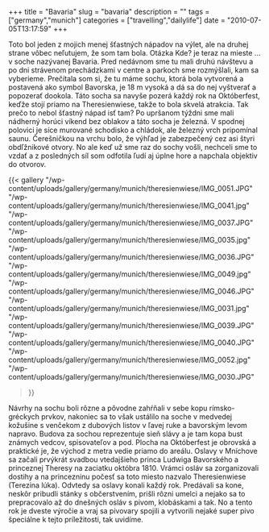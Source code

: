 +++
title = "Bavaria"
slug = "bavaria"
description = ""
tags = ["germany","munich"]
categories = ["travelling","dailylife"]
date = "2010-07-05T13:17:59"
+++

Toto bol jeden z mojich menej šťastných nápadov na výlet, ale na druhej strane vôbec neľutujem, že
som tam bola. Otázka Kde? je teraz na mieste ... v soche nazývanej Bavaria. Pred nedávnom sme tu
mali druhú návštevu a po dni strávenom prechádzkami v centre a parkoch sme rozmýšlali, kam sa
vyberieme. Prečítala som si, že tu máme sochu, ktorá bola vytvorená a postavená ako symbol
Bavorska, je 18 m vysoká a dá sa do nej vyštverať a popozerať dookola. Táto socha sa navyše pozerá
každý rok na Októberfest, keďže stojí priamo na Theresienwiese, takže to bola skvelá atrakcia. Tak prečo to nebol šťastný nápad isť tam? Po upršanom týždni sme mali nádherný horúci víkend bez
oblakov a táto socha je železná. V spodnej polovici je síce murované schodisko a chládok, ale
železný vrch pripomínal saunu. Čerešničkou na vrchu bolo, že výhľad je zabezpečený cez asi štyri
obdľžnikové otvory. No ale keď už sme raz do sochy vošli, nechceli sme to vzdať a z posledných síl
som odfotila ľudí aj úplne hore a napchala objektiv do otvorov.

{{< gallery
    "/wp-content/uploads/gallery/germany/munich/theresienwiese/IMG_0051.JPG"
    "/wp-content/uploads/gallery/germany/munich/theresienwiese/IMG_0041.jpg"
    "/wp-content/uploads/gallery/germany/munich/theresienwiese/IMG_0037.JPG"
    "/wp-content/uploads/gallery/germany/munich/theresienwiese/IMG_0035.jpg"
    "/wp-content/uploads/gallery/germany/munich/theresienwiese/IMG_0036.JPG"
    "/wp-content/uploads/gallery/germany/munich/theresienwiese/IMG_0049.jpg"
    "/wp-content/uploads/gallery/germany/munich/theresienwiese/IMG_0046.JPG"
    "/wp-content/uploads/gallery/germany/munich/theresienwiese/IMG_0031.jpg"
    "/wp-content/uploads/gallery/germany/munich/theresienwiese/IMG_0039.JPG"
    "/wp-content/uploads/gallery/germany/munich/theresienwiese/IMG_0040.JPG"
    "/wp-content/uploads/gallery/germany/munich/theresienwiese/IMG_0052.jpg"
    "/wp-content/uploads/gallery/germany/munich/theresienwiese/IMG_0030.JPG"
>}}

Návrhy na sochu boli rôzne a pôvodne zahŕňali v sebe kopu rímsko-gréckych prvkov, nakoniec sa to
však ustálilo na soche v medvedej kožušine s venčekom z dubových listov v ľavej ruke a bavorským
levom napravo. Budova za sochou reprezentuje sieň slávy a je tam kopa bust známych vedcov,
spisovateľov a pod. Plocha na Októberfest je obrovská a praktické je, že východ z metra vedie
priamo do areálu. Oslavy v Mníchove sa začali prvýkrát svadbou vtedajšieho princa Ludwiga
Bavorského a princeznej Theresy na zaciatku októbra 1810. Vrámci osláv sa zorganizovali dostihy a
na princezninu počesť sa toto miesto nazvalo Theresienwiese (Terezina lúka). Odvtedy sa oslavy
konali každý rok. Predávali sa kone, neskôr pribudli stánky s občerstvením, prišli rôzni umelci a
nejako sa to prepracovalo až do dnešných osláv s pivom, klobáskami a tak. No a tento rok je dveste
výročie a vraj sa pivovary spojili a vytvorili nejaké super pivo špeciálne k tejto príležitosti,
tak uvidíme.
